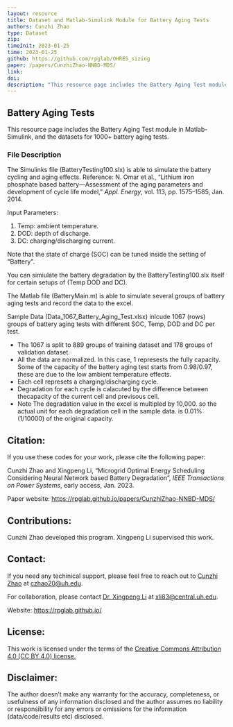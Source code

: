 ```yaml
---
layout: resource
title: Dataset and Matlab-Simulink Module for Battery Aging Tests
authors: Cunzhi Zhao
type: Dataset
zip: 
timeInit: 2023-01-25
time: 2023-01-25
github: https://github.com/rpglab/OHRES_sizing
paper: /papers/CunzhiZhao-NNBD-MDS/
link: 
doi: 
description: "This resource page includes the Battery Aging Test module in Matlab-Simulink, and the datasets for 1000+ battery aging tests."
---
```



## Battery Aging Tests

This resource page includes the Battery Aging Test module in Matlab-Simulink, and the datasets for 1000+ battery aging tests.

### File Description
The Simulinks file (BatteryTesting100.slx) is able to simulate the battery cycling and aging effects.
Reference: N. Omar et al., “Lithium iron phosphate based battery—Assessment of the aging parameters and development of cycle life model,” *Appl. Energy*, vol. 113, pp. 1575–1585, Jan. 2014.

Input Parameters:
1. Temp: ambient temperature.
2. DOD: depth of discharge.
3. DC: charging/discharging current. 

Note that the state of charge (SOC) can be tuned inside the setting of "Battery".

You can simiulate the battery degradation by the BatteryTesting100.slx itself for certain setups of (Temp DOD and DC).

The Matlab file (BatteryMain.m) is able to simulate several groups of battery aging tests and record the data to the excel.

Sample Data (Data_1067_Battery_Aging_Test.xlsx) inlcude 1067 (rows) groups of battery aging tests with different SOC, Temp, DOD and DC per test. 
* The 1067 is split to 889 groups of training dataset and 178 groups of validation dataset.
* All the data are normalized. In this case, 1 represests the fully capacity. Some of the capacity of the battery aging test starts from 0.98/0.97, these are due to the low ambient temperature effects.
* Each cell represets a charging/discharging cycle.	
* Degradation for each cycle is calacuted by the difference between thecapacity of the current cell and previsous cell.
* Note The degradation value in the excel is multipled by 10,000. so the actual unit for each degradation cell in the sample data. is 0.01% (1/10000) of the original capacity.

## Citation:
If you use these codes for your work, please cite the following paper:

Cunzhi Zhao and Xingpeng Li, “Microgrid Optimal Energy Scheduling Considering Neural Network based Battery Degradation”, *IEEE Transactions on Power Systems*, early access, Jan. 2023.

Paper website: <a class="off" href="/papers/CunzhiZhao-NNBD-MDS/"  target="_blank">https://rpglab.github.io/papers/CunzhiZhao-NNBD-MDS/</a>


## Contributions:
Cunzhi Zhao developed this program. Xingpeng Li supervised this work.


## Contact:
If you need any techinical support, please feel free to reach out to <a class="" href="/people/Cunzhi-Zhao/" target="_blank">Cunzhi Zhao</a> at czhao20@uh.edu.

For collaboration, please contact <a class="" href="/people/Xingpeng-Li/" target="_blank">Dr. Xingpeng Li</a> at xli83@central.uh.edu.

Website: <a class="off" href="/"  target="_blank">https://rpglab.github.io/</a>


## License:
This work is licensed under the terms of the <a class="off" href="https://creativecommons.org/licenses/by/4.0/"  target="_blank">Creative Commons Attribution 4.0 (CC BY 4.0) license.</a>


## Disclaimer:
The author doesn’t make any warranty for the accuracy, completeness, or usefulness of any information disclosed and the author assumes no liability or responsibility for any errors or omissions for the information (data/code/results etc) disclosed.
